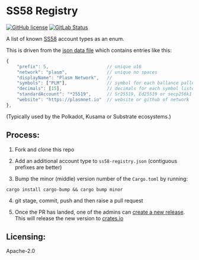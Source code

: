 # SS58 Registry

[![GitHub license](https://img.shields.io/badge/license-Apache2-green)](#LICENSE) [![GitLab Status](https://gitlab.parity.io/parity/ss58-registry/badges/main/pipeline.svg)](https://gitlab.parity.io/parity/ss58-registry/pipelines)

A list of known [SS58](https://docs.substrate.io/v3/advanced/ss58/) account types as an enum.

This is driven from the [json data file](ss58-registry.json) which contains entries like this:

```js
{
	"prefix": 5,                      // unique u16
	"network": "plasm",               // unique no spaces
	"displayName": "Plasm Network",   //
	"symbols": ["PLM"],               // symbol for each ballance pallet (usually one)
	"decimals": [15],                 // decimals for each symbol listed.
	"standardAccount": "*25519",      // Sr25519, Ed25519 or secp256k1
	"website": "https://plasmnet.io"  // website or github of network
},
```

(Typically used by the Polkadot, Kusama or Substrate ecosystems.)

## Process:

1. Fork and clone this repo

2. Add an additional account type to `ss58-registry.json` (contiguous prefixes are better)

3. Bump the minor (middle) version number of the `Cargo.toml` by running:
```
cargo install cargo-bump && cargo bump minor
```
4. git stage, commit, push and then raise a pull request

5. Once the PR has landed, one of the admins can
[create a new release](https://github.com/paritytech/ss58-registry/releases/new).
This will release the new version to [crates.io](https://crates.io/crates/ss58-registry)

## Licensing:

Apache-2.0
